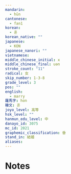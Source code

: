 ```yaml
---
mandarin:
  - hūn
cantonese:
  - fan1
korean:
  - 혼
korean_native: ""
japanese:
  - KON
japanese_nanori: ""
vietnamese:
middle_chinese_initial: x
middle_chinese_final: uən
stroke_count: "11"
radical: 女
skip_number: 1-3-8
grade_level: 3
pos: ""
english:
  - marry
羅馬字: hon
韓文: 혼
joyo_level: 高等
hsk_level: ""
hanmun_edu_level: 中
danayo_id: 3075
mc_id: 2021
graphemic_classification: 昏
stand_in: 結婚
aliases:
---
```


# Notes
